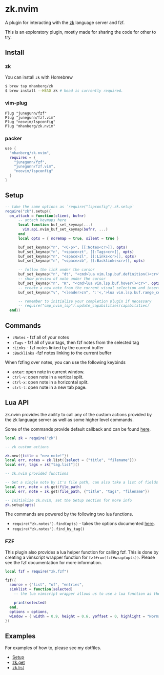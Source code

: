 # zk.nvim

A plugin for interacting with the [zk](https://github.com/mickael-menu/zk) language server and fzf.

This is an exploratory plugin, mostly made for sharing the code for other to try.

## Install

### zk

You can install `zk` with Homebrew

```sh
$ brew tap mhanberg/zk
$ brew install --HEAD zk # head is currently required.
```

### vim-plug

```vim
Plug "junegunn/fzf"
Plug "junegunn/fzf.vim"
Plug "neovim/lspconfig"
Plug "mhanberg/zk.nvim"
```

### packer

```lua
use {
  "mhanberg/zk.nvim",
  requires = {
    "junegunn/fzf",
    "junegunn/fzf.vim",
    "neovim/lspconfig"
  }
}
```

## Setup

```lua
-- take the same options as `require("lspconfig").zk.setup`
require("zk").setup({
  on_attach = function(client, bufnr)
      -- attach keymaps here
      local function buf_set_keymap(...)
        vim.api.nvim_buf_set_keymap(bufnr, ...)
      end
      local opts = { noremap = true, silent = true }

      buf_set_keymap("n", "<C-p>", [[:Notes<cr>]], opts)
      buf_set_keymap("n", "<space>zt", [[:Tags<cr>]], opts)
      buf_set_keymap("n", "<space>zl", [[:Links<cr>]], opts)
      buf_set_keymap("n", "<space>zb", [[:Backlinks<cr>]], opts)

      -- follow the link under the cursor
      buf_set_keymap("n", "dt", "<cmd>lua vim.lsp.buf.definition()<cr>", opts)
      -- show preview of note under the cursor 
      buf_set_keymap("n", "K", "<cmd>lua vim.lsp.buf.hover()<cr>", opts)
      -- create a new note from the current visual selection and insert a link to it.
      buf_set_keymap("v", "<leader>zn", ":'<,'>lua vim.lsp.buf.range_code_action()<cr>", opts)

      -- remember to initialize your completion plugin if necessary
      -- require("cmp_nvim_lsp").update_capabilities(capabilities)
  end})
```

## Commands

- `:Notes` - fzf all of your notes
- `:Tags` - fzf all of your tags, then fzf notes from the selected tag
- `:Links` - fzf notes linked by the current buffer
- `:Backlinks` -fzf notes linking to the current buffer

When fzfing over notes, you can use the following keybinds

- `enter`: open note in current window.
- `ctrl-v`: open note in a vertical split.
- `ctrl-x`: open note in a horizontal split.
- `ctrl-t`: open note in a new tab page.

## Lua API

zk.nvim provides the ability to call any of the custom actions provided by the zk language server as well as some higher level commands.

Some of the commands provide default callback and can be found [here](https://github.com/mhanberg/zk.nvim/blob/main/lua/zk/init.lua).

```lua
local zk = require("zk")

-- zk custom actions

zk.new({title = "new note!"})
local err, notes = zk.list({select = {"title", "filename"}})
local err, tags = zk["tag.list"]()

-- zk.nvim provided functions

-- Get a single note by it's file path, can also take a list of fields to return. Defaults to `{"title", "absPath"}`
local err, note = zk.get(file_path)
local err, note = zk.get(file_path, {"title", "tags", "filename"})

-- Initialize zk.nvim, set the Setup section for more info
zk.setup(opts)
```

The commands are powered by the following two lua functions.

- `require("zk.notes").find(opts)` - takes the options documented [here](https://github.com/mickael-menu/zk/blob/main/docs/editors-integration.md#zklist).
- `require("zk.notes").find_by_tag()`

### FZF

This plugin also provides a lua helper function for calling fzf. This is done by creating a vimscript wrapper function for `fzf#run(fzf#wrap(opts))`. Please see the fzf documentation for more information.

```lua
local fzf = require("zk.fzf")

fzf({
  source = {"list", "of", "entries",
  sinklist = function(selected)
    -- the lua vimscript wrapper allows us to use a lua function as the sink or sinklist.o

    print(selected)
  end,
  options = options,
  window = { width = 0.9, height = 0.6, yoffset = 0, highlight = "Normal" },
})
```

## Examples

For examples of how to, please see my dotfiles.

- [Setup](https://github.com/mhanberg/.dotfiles/blob/82737f009fb9acb23922ddb8fe63e8e191653d6b/config/nvim/init.lua#L157)
- [zk.get](https://github.com/mhanberg/.dotfiles/blob/82737f009fb9acb23922ddb8fe63e8e191653d6b/config/nvim/plugin/dnd.lua#L6)
- [zk.list](https://github.com/mhanberg/.dotfiles/blob/82737f009fb9acb23922ddb8fe63e8e191653d6b/config/nvim/plugin/dnd.lua#L13)
